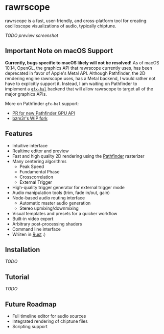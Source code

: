 # rawrscope

rawrscope is a fast, user-friendly, and cross-platform tool for creating
oscilloscope visualizations of audio, typically chiptune.

*TODO preview screenshot*

## Important Note on macOS Support

**Currently, bugs specific to macOS likely will not be resolved!** As of macOS
10.14, OpenGL, the graphics API that rawrscope currently uses, has been
deprecated in favor of Apple's Metal API. Although Pathfinder, the 2D rendering
engine rawrscope uses, has a Metal backend, I would rather not have to
explicitly support it. Instead, I am waiting on Pathfinder to implement a
[`gfx-hal`](https://github.com/gfx-rs/gfx) backend that will allow rawrscope to
target all of the major graphics APIs.

More on Pathfinder `gfx-hal` support:
* [PR for new Pathfinder GPU API](https://github.com/servo/pathfinder/pull/213)
* [bzm3r's WIP fork](https://github.com/bzm3r/pathfinder/tree/pf3-gfx-hal/)

## Features

* Intuitive interface
* Realtime editor and preview
* Fast and high quality 2D rendering using the
  [Pathfinder](https://github.com/servo/pathfinder) rasterizer
* Many centering algorithms
  * Peak Speed
  * Fundamental Phase
  * Crosscorrelation
  * External Trigger
* High-quality trigger generator for external trigger mode
* Audio manipulation tools (trim, fade in/out, gain)
* Node-based audio routing interface
  * Automatic master audio generation
  * Stereo upmixing/downmixing
* Visual templates and presets for a quicker workflow
* Built-in video export
* Arbitrary post-processing shaders
* Command line interface
* Wriiten in [Rust](https://www.rust-lang.org) :)

## Installation

*TODO*

## Tutorial

*TODO*

## Future Roadmap

* Full timeline editor for audio sources
* Integrated rendering of chiptune files
* Scripting support
